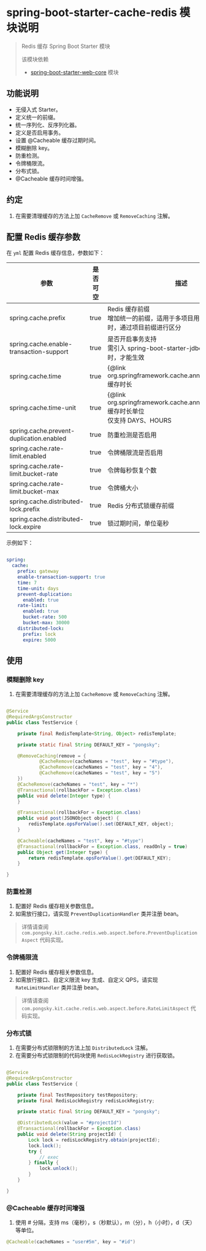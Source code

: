 # spring-boot-starter-cache-redis 模块说明

> Redis 缓存 Spring Boot Starter 模块
>
> 该模块依赖
> * [spring-boot-starter-web-core](../spring-boot-starter-web-core/README.md) 模块

## 功能说明

* 无侵入式 Starter。
* 定义统一的前缀。
* 统一序列化、反序列化器。
* 定义是否启用事务。
* 设置 @Cacheable 缓存过期时间。
* 模糊删除 key。
* 防重检测。
* 令牌桶限流。
* 分布式锁。
* @Cacheable 缓存时间增强。

## 约定

1. 在需要清理缓存的方法上加 `CacheRemove` 或 `RemoveCaching` 注解。

## 配置 Redis 缓存参数

在 `yml` 配置 Redis 缓存信息，参数如下：

|参数|是否可空|描述|默认值|
|---|---|---|---|
|spring.cache.prefix|true|Redis 缓存前缀 <br> 增加统一的前缀，适用于多项目用同一个 Redis 库时，通过项目前缀进行区分||
|spring.cache.enable-transaction-support|true|是否开启事务支持 <br> 需引入 spring-boot-starter-jdbc，配合 JDBC 事务时，才能生效|false|
|spring.cache.time|true|{@link org.springframework.cache.annotation.Cacheable} 缓存时长|30|
|spring.cache.time-unit|true|{@link org.springframework.cache.annotation.Cacheable} 缓存时长单位 <br> 仅支持 DAYS、HOURS|DAYS|
|spring.cache.prevent-duplication.enabled|true|防重检测是否启用|true|
|spring.cache.rate-limit.enabled|true|令牌桶限流是否启用|true|
|spring.cache.rate-limit.bucket-rate|true|令牌每秒恢复个数|500|
|spring.cache.rate-limit.bucket-max|true|令牌桶大小|30000|
|spring.cache.distributed-lock.prefix|true|Redis 分布式锁缓存前缀|distributed-lock|
|spring.cache.distributed-lock.expire|true|锁过期时间，单位毫秒|60000|

示例如下：

```yml

spring:
  cache:
    prefix: gateway
    enable-transaction-support: true
    time: 7
    time-unit: days
    prevent-duplication:
      enabled: true
    rate-limit:
      enabled: true
      bucket-rate: 500
      bucket-max: 30000
    distributed-lock:
      prefix: lock
      expire: 5000

```

## 使用

### 模糊删除 key

1. 在需要清理缓存的方法上加 `CacheRemove` 或 `RemoveCaching` 注解。

```java

@Service
@RequiredArgsConstructor
public class TestService {

    private final RedisTemplate<String, Object> redisTemplate;

    private static final String DEFAULT_KEY = "pongsky";

    @RemoveCaching(remove = {
            @CacheRemove(cacheNames = "test", key = "#type"),
            @CacheRemove(cacheNames = "test", key = "4"),
            @CacheRemove(cacheNames = "test", key = "5")
    })
    @CacheRemove(cacheNames = "test", key = "*")
    @Transactional(rollbackFor = Exception.class)
    public void delete(Integer type) {
    }

    @Transactional(rollbackFor = Exception.class)
    public void post(JSONObject object) {
        redisTemplate.opsForValue().set(DEFAULT_KEY, object);
    }

    @Cacheable(cacheNames = "test", key = "#type")
    @Transactional(rollbackFor = Exception.class, readOnly = true)
    public Object get(Integer type) {
        return redisTemplate.opsForValue().get(DEFAULT_KEY);
    }

}

```

### 防重检测

1. 配置好 Redis 缓存相关参数信息。
2. 如需放行接口，请实现 `PreventDuplicationHandler` 类并注册 bean。

> 详情请查阅 `com.pongsky.kit.cache.redis.web.aspect.before.PreventDuplicationAspect` 代码实现。

### 令牌桶限流

1. 配置好 Redis 缓存相关参数信息。
2. 如需放行接口、自定义限流 key 生成、自定义 QPS，请实现 `RateLimitHandler` 类并注册 bean。

> 详情请查阅 `com.pongsky.kit.cache.redis.web.aspect.before.RateLimitAspect` 代码实现。

### 分布式锁

1. 在需要分布式锁限制的方法上加 `DistributedLock` 注解。
2. 在需要分布式锁限制的代码块使用 `RedisLockRegistry` 进行获取锁。

```java

@Service
@RequiredArgsConstructor
public class TestService {

    private final TestRepository testRepository;
    private final RedisLockRegistry redisLockRegistry;

    private static final String DEFAULT_KEY = "pongsky";

    @DistributedLock(value = "#projectId")
    @Transactional(rollbackFor = Exception.class)
    public void delete(String projectId) {
        Lock lock = redisLockRegistry.obtain(projectId);
        lock.lock();
        try {
            // exec
        } finally {
            lock.unlock();
        }
    }

}

```

### @Cacheable 缓存时间增强

1. 使用 # 分隔，支持 ms（毫秒），s（秒默认），m（分），h（小时），d（天）等单位。

```java
@Cacheable(cacheNames = "user#5m", key = "#id")
```
